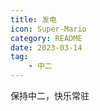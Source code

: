 ```yaml
---
title: 发电
icon: Super-Mario
category: README
date: 2023-03-14
tag:
    - 中二
---
```


保持中二，快乐常驻

[//]: # (- [因果乃旋转纺车]&#40;kaleidoscope.md&#41;)

